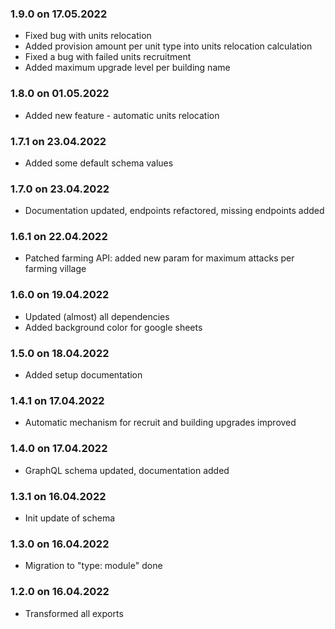 ### 1.9.0 on 17.05.2022
- Fixed bug with units relocation
- Added provision amount per unit type into units relocation calculation
- Fixed a bug with failed units recruitment
- Added maximum upgrade level per building name

### 1.8.0 on 01.05.2022
- Added new feature - automatic units relocation

### 1.7.1 on 23.04.2022
- Added some default schema values

### 1.7.0 on 23.04.2022
- Documentation updated, endpoints refactored, missing endpoints added

### 1.6.1 on 22.04.2022
- Patched farming API: added new param for maximum attacks per farming village

### 1.6.0 on 19.04.2022
- Updated (almost) all dependencies
- Added background color for google sheets

### 1.5.0 on 18.04.2022
- Added setup documentation

### 1.4.1 on 17.04.2022
- Automatic mechanism for recruit and building upgrades improved

### 1.4.0 on 17.04.2022
- GraphQL schema updated, documentation added

### 1.3.1 on 16.04.2022
- Init update of schema

### 1.3.0 on 16.04.2022
- Migration to "type: module" done

### 1.2.0 on 16.04.2022
- Transformed all exports
